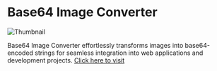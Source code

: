 # Base64 Image Converter 

![Thumbnail](https://i.ibb.co/QpdZ87B/Frame-17.png)

Base64 Image Converter effortlessly transforms images into base64-encoded strings for seamless integration into web applications and development projects. [Click here to visit](https://base64-algerico.web.app/)